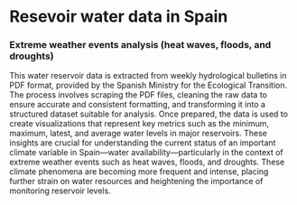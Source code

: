 # Resevoir water data in Spain
### Extreme weather events analysis (heat waves, floods, and droughts)

This water reservoir data is extracted from weekly hydrological bulletins in PDF format, provided by the Spanish Ministry for the Ecological Transition. The process involves scraping the PDF files, cleaning the raw data to ensure accurate and consistent formatting, and transforming it into a structured dataset suitable for analysis. Once prepared, the data is used to create visualizations that represent key metrics such as the minimum, maximum, latest, and average water levels in major reservoirs. These insights are crucial for understanding the current status of an important climate variable in Spain—water availability—particularly in the context of extreme weather events such as heat waves, floods, and droughts. These climate phenomena are becoming more frequent and intense, placing further strain on water resources and heightening the importance of monitoring reservoir levels.
